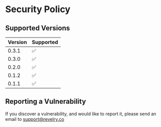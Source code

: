# Security Policy

## Supported Versions

| Version | Supported          |
| ------- | ------------------ |
| 0.3.1   | :white_check_mark: |
| 0.3.0   | :white_check_mark: |
| 0.2.0   | :white_check_mark: |
| 0.1.2   | :white_check_mark: |
| 0.1.1   | :white_check_mark: |

## Reporting a Vulnerability

If you discover a vulnerability, and would like to report it, please send an email to support@revelry.co
